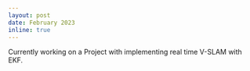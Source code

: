 ```yaml
---
layout: post
date: February 2023
inline: true
---
```


Currently working on a Project with implementing real time V-SLAM with EKF.